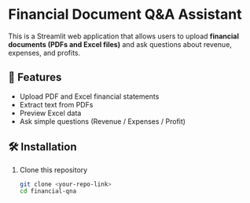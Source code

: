 # Financial Document Q&A Assistant

This is a Streamlit web application that allows users to upload **financial documents (PDFs and Excel files)** and ask questions about revenue, expenses, and profits.

## 🚀 Features
- Upload PDF and Excel financial statements
- Extract text from PDFs
- Preview Excel data
- Ask simple questions (Revenue / Expenses / Profit)

## 🛠️ Installation
1. Clone this repository  
   ```bash
   git clone <your-repo-link>
   cd financial-qna

